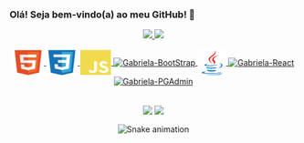 ### Olá! Seja bem-vindo(a) ao meu GitHub! 🔭

<div align="center">
    <a href="https://github.com/arthurrp000">
  <img height="165em" src="https://github-readme-stats.vercel.app/api?username=GabrielaSenna&show_icons=true&theme=tokyonight&include_all_commits=true&count_private=true"/>
  <img height="165em" src="https://github-readme-stats.vercel.app/api/top-langs/?username=GabrielaSenna&layout=compact&langs_count=7&theme=tokyonight"/>
</div>
 
<div style="display: inline_block" align="center"><br>
  <img align="center" alt="Gabriela-HTML" height="45" width="55" src="https://raw.githubusercontent.com/devicons/devicon/master/icons/html5/html5-original.svg">
  <img align="center" alt="Gabriela-CSS" height="45" width="55" src="https://raw.githubusercontent.com/devicons/devicon/master/icons/css3/css3-original.svg">
  <img align="center" alt="Gabriela-Js" height="45" width="55" src="https://raw.githubusercontent.com/devicons/devicon/master/icons/javascript/javascript-plain.svg">
  <img align="center" alt="Gabriela-BootStrap" height="50" width="55" src="https://cdn.jsdelivr.net/gh/devicons/devicon/icons/bootstrap/bootstrap-original.svg">
  <img align="center" alt="Gabriela-JAVA" height="45" width="50" src="https://raw.githubusercontent.com/devicons/devicon/master/icons/java/java-original.svg">
  <img align="center" alt="Gabriela-React" height="45" width="50" src="https://cdn.jsdelivr.net/gh/devicons/devicon/icons/react/react-original-wordmark.svg">
  <img align="center" alt="Gabriela-PGAdmin" height="45" width="50" src="https://cdn.jsdelivr.net/gh/devicons/devicon/icons/postgresql/postgresql-plain.svg">
       
</div>
<br>
<br>
<div align="center">
  <a href = "mailto:gabrielams2005@gmail.com"><img src="https://img.shields.io/badge/-Gmail-%23333?style=for-the-badge&logo=gmail&logoColor=white" target="_blank"></a>
  <a href="https://www.linkedin.com/in/gabriela-moreira-senna/" target="_blank"><img src="https://img.shields.io/badge/-LinkedIn-%230077B5?style=for-the-badge&logo=linkedin&logoColor=white" target="_blank"></a>

  ![Snake animation](https://github.com/GabrielaSenna/GabrielaSenna/blob/output/github-contribution-grid-snake.svg)
</div>

 
